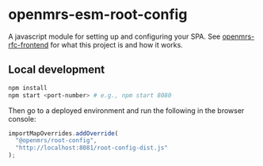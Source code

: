 # openmrs-esm-root-config

A javascript module for setting up and configuring your SPA. See [openmrs-rfc-frontend](https://github.com/openmrs/openmrs-rfc-frontend)
for what this project is and how it works.

## Local development

```sh
npm install
npm start <port-number> # e.g., npm start 8080
```

Then go to a deployed environment and run the following in the browser console:

```js
importMapOverrides.addOverride(
  "@openmrs/root-config",
  "http://localhost:8081/root-config-dist.js"
);
```
